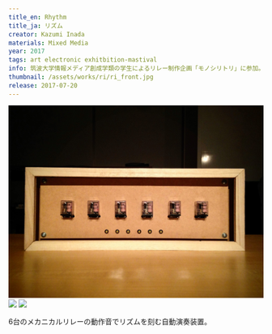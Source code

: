 ```yaml
---
title_en: Rhythm
title_ja: リズム
creator: Kazumi Inada
materials: Mixed Media
year: 2017
tags: art electronic exhitbition-mastival
info: 筑波大学情報メディア創成学類の学生によるリレー制作企画「モノシリトリ」に参加。2018年、筑波大学内で「創房大賞」最優秀賞を受賞。
thumbnail: /assets/works/ri/ri_front.jpg
release: 2017-07-20
---
```


![](/assets/works/ri/ri_front.jpg)
![](https://www.youtube.com/watch?v=KEgM7aSu0YY)
![](https://www.youtube.com/watch?v=ZGzpH1s_Y0U)

6台のメカニカルリレーの動作音でリズムを刻む自動演奏装置。

